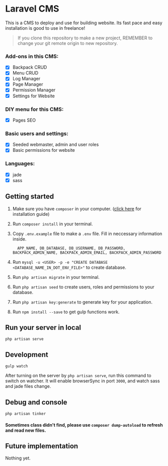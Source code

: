 # Laravel CMS

This is a CMS to deploy and use for building website. Its fast pace and easy installation is good to use in freelance!

> If you clone this repository to make a new project, REMEMBER to change your git remote origin to new repository.

### Add-ons in this CMS:

- [x] Backpack CRUD
- [x] Menu CRUD
- [x] Log Manager
- [x] Page Manager
- [x] Permission Manager
- [x] Settings for Website

### DIY menu for this CMS:

- [x] Pages SEO

### Basic users and settings:

- [x] Seeded webmaster, admin and user roles
- [x] Basic permissions for website

### Languages:

- [x] jade
- [x] sass

## Getting started

1. Make sure you have `composer` in your computer. ([click here](https://getcomposer.org/download/) for installation guide)
2. Run `composer install` in your terminal.
3. Copy `.env.example` file to make a `.env` file. Fill in neccessary information inside.

    ```
      APP_NAME, DB_DATABASE, DB_USERNAME, DB_PASSWORD, BACKPACK_ADMIN_NAME, BACKPACK_ADMIN_EMAIL, BACKPACK_ADMIN_PASSWORD
    ```
4. Run `mysql -u <USER> -p -e "CREATE DATABASE <DATABASE_NAME_IN_DOT_ENV_FILE>"` to create database.
5. Run `php artisan migrate` in your terminal.
6. Run `php artisan seed` to create users, roles and permissions to your database.
7. Run `php artisan key:generate` to generate key for your application.
8. Run `npm install --save` to get gulp functions work.

## Run your server in local

`php artisan serve`

## Development

`gulp watch`

After turning on the server by `php artisan serve`, run this command to switch on watcher.
It will enable browserSync in port `3000`, and watch sass and jade files change.

## Debug and console

`php artisan tinker`

#### Sometimes class didn't find, please use `composer dump-autoload` to refresh and read new files.

## Future implementation

Nothing yet.
